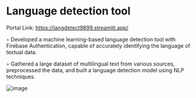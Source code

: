 # Language detection tool 

Portal Link: https://langdetect9899.streamlit.app/

◦ Developed a machine learning-based language detection tool with Firebase Authentication, capable of
accurately identifying the language of textual data.

◦ Gathered a large dataset of multilingual text from various sources, preprocessed the data, and built a
language detection model using NLP techniques.

![image](https://github.com/pulkit48/Language_detection_tool/assets/135384814/f1ee2a04-41ae-4e7e-af16-5537dfecb929)
